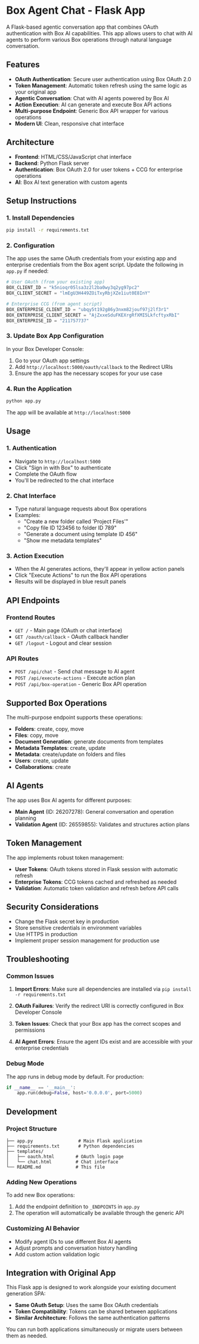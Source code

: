 # Box Agent Chat - Flask App

A Flask-based agentic conversation app that combines OAuth authentication with Box AI capabilities. This app allows users to chat with AI agents to perform various Box operations through natural language conversation.

## Features

- **OAuth Authentication**: Secure user authentication using Box OAuth 2.0
- **Token Management**: Automatic token refresh using the same logic as your original app
- **Agentic Conversation**: Chat with AI agents powered by Box AI
- **Action Execution**: AI can generate and execute Box API actions
- **Multi-purpose Endpoint**: Generic Box API wrapper for various operations
- **Modern UI**: Clean, responsive chat interface

## Architecture

- **Frontend**: HTML/CSS/JavaScript chat interface
- **Backend**: Python Flask server
- **Authentication**: Box OAuth 2.0 for user tokens + CCG for enterprise operations
- **AI**: Box AI text generation with custom agents

## Setup Instructions

### 1. Install Dependencies

```bash
pip install -r requirements.txt
```

### 2. Configuration

The app uses the same OAuth credentials from your existing app and enterprise credentials from the Box agent script. Update the following in `app.py` if needed:

```python
# User OAuth (from your existing app)
BOX_CLIENT_ID = "k5nioqr05lsa3z2l2ba0wy3q2yg97pc2"
BOX_CLIENT_SECRET = "lmEgU3H449ZOiTxyRbjXZe1iut0E8InY"

# Enterprise CCG (from agent script)
BOX_ENTERPRISE_CLIENT_ID = "ubqy5t192g86y3nxm82jouf97j2lf3r1"
BOX_ENTERPRISE_CLIENT_SECRET = "AjZxxeSduFKEXrgRfXMI5LkfcftyxRbI"
BOX_ENTERPRISE_ID = "211757737"
```

### 3. Update Box App Configuration

In your Box Developer Console:
1. Go to your OAuth app settings
2. Add `http://localhost:5000/oauth/callback` to the Redirect URIs
3. Ensure the app has the necessary scopes for your use case

### 4. Run the Application

```bash
python app.py
```

The app will be available at `http://localhost:5000`

## Usage

### 1. Authentication
- Navigate to `http://localhost:5000`
- Click "Sign in with Box" to authenticate
- Complete the OAuth flow
- You'll be redirected to the chat interface

### 2. Chat Interface
- Type natural language requests about Box operations
- Examples:
  - "Create a new folder called 'Project Files'"
  - "Copy file ID 123456 to folder ID 789"
  - "Generate a document using template ID 456"
  - "Show me metadata templates"

### 3. Action Execution
- When the AI generates actions, they'll appear in yellow action panels
- Click "Execute Actions" to run the Box API operations
- Results will be displayed in blue result panels

## API Endpoints

### Frontend Routes
- `GET /` - Main page (OAuth or chat interface)
- `GET /oauth/callback` - OAuth callback handler
- `GET /logout` - Logout and clear session

### API Routes
- `POST /api/chat` - Send chat message to AI agent
- `POST /api/execute-actions` - Execute action plan
- `POST /api/box-operation` - Generic Box API operation

## Supported Box Operations

The multi-purpose endpoint supports these operations:

- **Folders**: create, copy, move
- **Files**: copy, move
- **Document Generation**: generate documents from templates
- **Metadata Templates**: create, update
- **Metadata**: create/update on folders and files
- **Users**: create, update
- **Collaborations**: create

## AI Agents

The app uses Box AI agents for different purposes:
- **Main Agent** (ID: 26207278): General conversation and operation planning
- **Validation Agent** (ID: 26559855): Validates and structures action plans

## Token Management

The app implements robust token management:
- **User Tokens**: OAuth tokens stored in Flask session with automatic refresh
- **Enterprise Tokens**: CCG tokens cached and refreshed as needed
- **Validation**: Automatic token validation and refresh before API calls

## Security Considerations

- Change the Flask secret key in production
- Store sensitive credentials in environment variables
- Use HTTPS in production
- Implement proper session management for production use

## Troubleshooting

### Common Issues

1. **Import Errors**: Make sure all dependencies are installed via `pip install -r requirements.txt`

2. **OAuth Failures**: Verify the redirect URI is correctly configured in Box Developer Console

3. **Token Issues**: Check that your Box app has the correct scopes and permissions

4. **AI Agent Errors**: Ensure the agent IDs exist and are accessible with your enterprise credentials

### Debug Mode

The app runs in debug mode by default. For production:

```python
if __name__ == '__main__':
    app.run(debug=False, host='0.0.0.0', port=5000)
```

## Development

### Project Structure
```
├── app.py                 # Main Flask application
├── requirements.txt       # Python dependencies
├── templates/
│   ├── oauth.html        # OAuth login page
│   └── chat.html         # Chat interface
└── README.md             # This file
```

### Adding New Operations

To add new Box operations:

1. Add the endpoint definition to `_ENDPOINTS` in `app.py`
2. The operation will automatically be available through the generic API

### Customizing AI Behavior

- Modify agent IDs to use different Box AI agents
- Adjust prompts and conversation history handling
- Add custom action validation logic

## Integration with Original App

This Flask app is designed to work alongside your existing document generation SPA:

- **Same OAuth Setup**: Uses the same Box OAuth credentials
- **Token Compatibility**: Tokens can be shared between applications
- **Similar Architecture**: Follows the same authentication patterns

You can run both applications simultaneously or migrate users between them as needed. 
